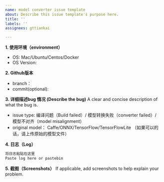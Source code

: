 ```yaml
---
name: model converter issue template
about: Describe this issue template's purpose here.
title: ''
labels: ''
assignees: gttiankai

---
```


**1. 使用环境（environment）**
- OS: Mac/Ubuntu/Centos/Docker
- OS Version:

**2. Github版本**
- branch：
- commit(optional):

**3. 详细描述bug 情况 (Describe the bug)**
A clear and concise description of what the bug is.
- issue type: 编译问题（Build failed）/ 模型转换失败（converter failed）/ 模型不对齐（model misalignment）
- original model： Caffe/ONNX/TensorFlow/TensorFlowLite 
（如果可以的话，请上传原始的模型文件）

**4. 日志（Log）**
```txt
将日志粘贴在这里
Paste log here or pastebin
```

**5. 截图（Screenshots）**
If applicable, add screenshots to help explain your problem.
